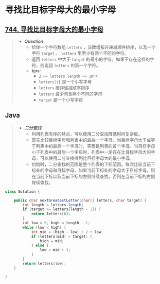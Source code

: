 # 寻找比目标字母大的最小字母

## [744. 寻找比目标字母大的最小字母](https://leetcode.cn/problems/find-smallest-letter-greater-than-target/)

> - ***Question***
>   - 给你一个字符数组 `letters` ，该数组按非递减顺序排序，以及一个字符 `target` 。 `letters` 里至少有两个不同的字符。
>   - 返回 `letters` 中大于 `target` 的最小的字符。如果不存在这样的字符，则返回 `letters` 的第一个字符。
>   - ***tips:***
>     - `2 <= letters.length <= 10^4`
>     - `letters[i]` 是一个小写字母
>     - `letters` 按非递减顺序排序
>     - `letters` 最少包含两个不同的字母
>     - `target` 是一个小写字母

## Java

> - ***二分查找***
>   - 利用列表有序的特点，可以使用二分查找降低时间复杂度。
>   - 首先比较目标字母和列表中的最后一个字母，当目标字母大于或等于列表中的最后一个字母时，答案是列表的首个字母。当目标字母小于列表中的最后一个字母时，列表中一定存在比目标字母大的字母，可以使用二分查找得到比目标字母大的最小字母。
>   - 初始时，二分查找的范围是整个列表的下标范围。每次比较当前下标处的字母和目标字母，如果当前下标处的字母大于目标字母，则在当前下标以及当前下标的左侧继续查找，否则在当前下标的右侧继续查找。

```java
class Solution {

    public char nextGreatestLetter(char[] letters, char target) {
        int length = letters.length;
        if (target >= letters[length - 1]) {
            return letters[0];
        }
        int low = 0, high = length - 1;
        while (low < high) {
            int mid = (high - low) / 2 + low;
            if (letters[mid] > target) {
                high = mid;
            } else {
                low = mid + 1;
            }
        }
        return letters[low];
    }

}
```
